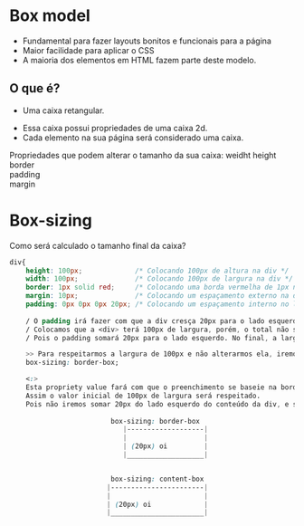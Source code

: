 # Box model
- Fundamental para fazer layouts bonitos e funcionais para a página
- Maior facilidade para aplicar o CSS 
- A maioria dos elementos em HTML fazem parte deste modelo.

## O que é? 
* Uma caixa retangular. 
- Essa caixa possui propriedades de uma caixa 2d.
- Cada elemento na sua página será considerado uma caixa. 

Propriedades que podem alterar o tamanho da sua caixa: 
weidht
height   
border   
padding  
margin  


# Box-sizing 
Como será calculado o tamanho final da caixa? 
```css
div{ 
    height: 100px;             /* Colocando 100px de altura na div */ 
    width: 100px;              /* Colocando 100px de largura na div */
    border: 1px solid red;     /* Colocando uma borda vermelha de 1px na div */ 
    margin: 10px;              /* Colocando um espaçamento externo na div */ 
    padding: 0px 0px 0px 20px; /* Colocando um espaçamento interno no lado esquerdo na div */ 
    
    / O padding irá fazer com que a div cresça 20px para o lado esquerdo.
    / Colocamos que a <div> terá 100px de largura, porém, o total não será mais de 100px de largura. 
    / Pois o padding somará 20px para o lado esquerdo. No final, a largua da <div> será de 120px, por conta do padding. 

    >> Para respeitarmos a largura de 100px e não alterarmos ela, iremos adicionar uma outra propriedade.;
    box-sizing: border-box;

    <:> 
    Esta propriety value fará com que o preenchimento se baseie na borda, não no conteúdo.
    Assim o valor inicial de 100px de largura será respeitado.
    Pois não iremos somar 20px do lado esquerdo do conteúdo da div, e sim pegar a borda dessa div e diminuir 20px
    
                         box-sizing: border-box                
                            |-------------------|
                            |                   |
                            | (20px) oi         |
                            |___________________|


                         box-sizing: content-box 
                        |-----------------------|
                        |                       |
                        | (20px) oi             |
                        |_______________________|
